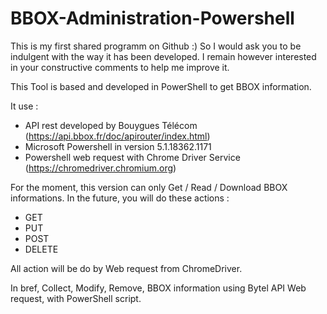 # BBOX-Administration-Powershell

This is my first shared programm on Github :)
So I would ask you to be indulgent with the way it has been developed.
I remain however interested in your constructive comments to help me improve it.

This Tool is based and developed in PowerShell to get BBOX information.

It use : 
- API rest developed by Bouygues Télécom (https://api.bbox.fr/doc/apirouter/index.html)
- Microsoft Powershell in version 5.1.18362.1171
- Powershell web request with Chrome Driver Service (https://chromedriver.chromium.org)

For the moment, this version can only Get / Read / Download BBOX informations.
In the future, you will do these actions :
- GET
- PUT
- POST
- DELETE

All action will be do by Web request from ChromeDriver.

In bref, Collect, Modify, Remove, BBOX information using Bytel API Web request, with PowerShell script.
